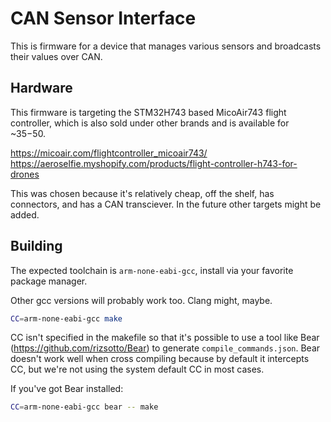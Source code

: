 # CAN Sensor Interface #

This is firmware for a device that manages various sensors and broadcasts their
values over CAN.

## Hardware ##

This firmware is targeting the STM32H743 based MicoAir743 flight controller,
which is also sold under other brands and is available for ~$35-$50.

<https://micoair.com/flightcontroller_micoair743/>
<https://aeroselfie.myshopify.com/products/flight-controller-h743-for-drones>

This was chosen because it's relatively cheap, off the shelf, has connectors,
and has a CAN transciever. In the future other targets might be added.

## Building ##

The expected toolchain is `arm-none-eabi-gcc`, install via your favorite package
manager.

Other gcc versions will probably work too. Clang might, maybe.

```bash
CC=arm-none-eabi-gcc make
```

CC isn't specified in the makefile so that it's possible to use a tool
like Bear (<https://github.com/rizsotto/Bear>) to generate `compile_commands.json`.
Bear doesn't work well when cross compiling because by default it intercepts
CC, but we're not using the system default CC in most cases.

If you've got Bear installed:

```bash
CC=arm-none-eabi-gcc bear -- make
```
